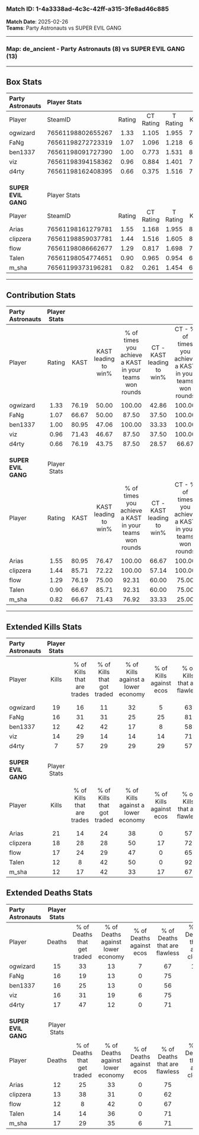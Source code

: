### Match ID: 1-4a3338ad-4c3c-42ff-a315-3fe8ad46c885  
**Match Date**: 2025-02-26  
**Teams**: Party Astronauts vs SUPER EVIL GANG  

---  

### **Map**: de_ancient - Party Astronauts (8) vs SUPER EVIL GANG (13)  
---  

## Box Stats  

| **Party Astronauts** | Player Stats      |        |           |          |       |      |       |         |        |      |     |
| :- | :- | :-: | :-: | :-: | :-: | :-: | :-: | :-: | :-: | :-: | :-: |
| Player               | SteamID           | Rating | CT Rating | T Rating | KAST  | ADR  | Kills | Assists | Deaths | K/D  | HS% |
| ogwizard             | 76561198802655267 |  1.33  |   1.105   |  1.955   | 76.19 | 92.2 |  19   |    3    |   15   | 1.27 | 57  |
| FaNg                 | 76561198272723319 |  1.07  |   1.096   |  1.218   | 66.67 | 80.1 |  16   |    3    |   16   | 1.00 | 68  |
| ben1337              | 76561198091727390 |  1.00  |   0.773   |  1.531   | 80.95 | 71.1 |  12   |    6    |   16   | 0.75 | 41  |
| viz                  | 76561198394158362 |  0.96  |   0.884   |  1.401   | 71.43 | 66.1 |  14   |    0    |   16   | 0.88 | 57  |
| d4rty                | 76561198162408395 |  0.66  |   0.375   |  1.516   | 76.19 | 50.9 |   7   |    5    |   17   | 0.41 | 14  |
|                      |                   |        |           |          |       |      |       |         |        |      |     |
|                      |                   |        |           |          |       |      |       |         |        |      |     |
|                      |                   |        |           |          |       |      |       |         |        |      |     |
| **SUPER EVIL GANG**  | Player Stats      |        |           |          |       |      |       |         |        |      |     |
| Player               | SteamID           | Rating | CT Rating | T Rating | KAST  | ADR  | Kills | Assists | Deaths | K/D  | HS% |
| Arias                | 76561198161279781 |  1.55  |   1.168   |  1.955   | 80.95 | 95.0 |  21   |    8    |   12   | 1.75 | 76  |
| clipzera             | 76561198859037781 |  1.44  |   1.516   |  1.605   | 85.71 | 93.4 |  18   |    9    |   13   | 1.38 | 55  |
| flow                 | 76561198086662677 |  1.29  |   0.817   |  1.698   | 76.19 | 85.2 |  17   |    2    |   12   | 1.42 | 17  |
| Talen                | 76561198054774651 |  0.90  |   0.965   |  0.954   | 66.67 | 60.5 |  12   |    5    |   14   | 0.86 | 41  |
| m_sha                | 76561199373196281 |  0.82  |   0.261   |  1.454   | 66.67 | 62.7 |  12   |    1    |   17   | 0.71 | 50  |
---  

## Contribution Stats  

| **Party Astronauts** | Player Stats |       |                      |                                                        |                           |                                                             |                          |                                                            |
| :- | :-: | :-: | :-: | :-: | :-: | :-: | :-: | :-: |
| Player               |    Rating    | KAST  | KAST leading to win% | % of times you achieve a KAST in your teams won rounds | CT - KAST leading to win% | CT - % of times you achieve a KAST in your teams won rounds | T - KAST leading to win% | T - % of times you achieve a KAST in your teams won rounds |
| ogwizard             |     1.33     | 76.19 |        50.00         |                         100.00                         |           42.86           |                           100.00                            |          55.56           |                           100.00                           |
| FaNg                 |     1.07     | 66.67 |        50.00         |                         87.50                          |           37.50           |                           100.00                            |          66.67           |                           80.00                            |
| ben1337              |     1.00     | 80.95 |        47.06         |                         100.00                         |           33.33           |                           100.00                            |          62.50           |                           100.00                           |
| viz                  |     0.96     | 71.43 |        46.67         |                         87.50                          |           37.50           |                           100.00                            |          57.14           |                           80.00                            |
| d4rty                |     0.66     | 76.19 |        43.75         |                         87.50                          |           28.57           |                            66.67                            |          55.56           |                           100.00                           |
|                      |              |       |                      |                                                        |                           |                                                             |                          |                                                            |
|                      |              |       |                      |                                                        |                           |                                                             |                          |                                                            |
|                      |              |       |                      |                                                        |                           |                                                             |                          |                                                            |
| **SUPER EVIL GANG**  | Player Stats |       |                      |                                                        |                           |                                                             |                          |                                                            |
| Player               |    Rating    | KAST  | KAST leading to win% | % of times you achieve a KAST in your teams won rounds | CT - KAST leading to win% | CT - % of times you achieve a KAST in your teams won rounds | T - KAST leading to win% | T - % of times you achieve a KAST in your teams won rounds |
| Arias                |     1.55     | 80.95 |        76.47         |                         100.00                         |           66.67           |                           100.00                            |          81.82           |                           100.00                           |
| clipzera             |     1.44     | 85.71 |        72.22         |                         100.00                         |           57.14           |                           100.00                            |          81.82           |                           100.00                           |
| flow                 |     1.29     | 76.19 |        75.00         |                         92.31                          |           60.00           |                            75.00                            |          81.82           |                           100.00                           |
| Talen                |     0.90     | 66.67 |        85.71         |                         92.31                          |           60.00           |                            75.00                            |          100.00          |                           100.00                           |
| m_sha                |     0.82     | 66.67 |        71.43         |                         76.92                          |           33.33           |                            25.00                            |          81.82           |                           100.00                           |
---  

## Extended Kills Stats  

| **Party Astronauts** | Player Stats |                            |                            |                                    |                         |                              |                                 |                                       |                    |           |
| :- | :-: | :-: | :-: | :-: | :-: | :-: | :-: | :-: | :-: | :-: |
| Player               |    Kills     | % of Kills that are trades | % of Kills that got traded | % of Kills against a lower economy | % of Kills against ecos | % of Kills that are flawless | % of Kills that are close duels | % of Kills that are assisted by flash | Pistol Round Kills | AWP Kills |
| ogwizard             |      19      |             16             |             11             |                 32                 |            5            |              63              |               11                |                   0                   |         3          |     4     |
| FaNg                 |      16      |             31             |             31             |                 25                 |           25            |              81              |                0                |                   0                   |         2          |     0     |
| ben1337              |      12      |             42             |             42             |                 17                 |            8            |              58              |                0                |                   0                   |         2          |     0     |
| viz                  |      14      |             29             |             14             |                 14                 |           14            |              71              |                7                |                   7                   |         1          |     0     |
| d4rty                |      7       |             57             |             29             |                 29                 |           29            |              57              |                0                |                  14                   |         1          |     0     |
|                      |              |                            |                            |                                    |                         |                              |                                 |                                       |                    |           |
|                      |              |                            |                            |                                    |                         |                              |                                 |                                       |                    |           |
|                      |              |                            |                            |                                    |                         |                              |                                 |                                       |                    |           |
| **SUPER EVIL GANG**  | Player Stats |                            |                            |                                    |                         |                              |                                 |                                       |                    |           |
| Player               |    Kills     | % of Kills that are trades | % of Kills that got traded | % of Kills against a lower economy | % of Kills against ecos | % of Kills that are flawless | % of Kills that are close duels | % of Kills that are assisted by flash | Pistol Round Kills | AWP Kills |
| Arias                |      21      |             14             |             24             |                 38                 |            0            |              57              |               10                |                   5                   |         1          |     0     |
| clipzera             |      18      |             28             |             28             |                 50                 |           17            |              72              |               11                |                   6                   |         1          |     0     |
| flow                 |      17      |             24             |             29             |                 47                 |            0            |              65              |                0                |                   6                   |         0          |    11     |
| Talen                |      12      |             8              |             42             |                 50                 |            0            |              92              |                0                |                   0                   |         2          |     0     |
| m_sha                |      12      |             17             |             42             |                 33                 |           17            |              67              |                8                |                  25                   |         2          |     0     |
## Extended Deaths Stats  

| **Party Astronauts** | Player Stats |                             |                                   |                          |                               |                            |                           |               |
| :- | :-: | :-: | :-: | :-: | :-: | :-: | :-: | :-: |
| Player               |    Deaths    | % of Deaths that get traded | % of Deaths against lower economy | % of Deaths against ecos | % of Deaths that are flawless | % of Deaths that are close | % of Deaths while blinded | Deaths to AWP |
| ogwizard             |      15      |             33              |                13                 |            7             |              67               |             13             |             0             |       0       |
| FaNg                 |      16      |             19              |                13                 |            0             |              75               |             6              |            13             |       3       |
| ben1337              |      16      |             25              |                13                 |            0             |              56               |             6              |            13             |       2       |
| viz                  |      16      |             31              |                19                 |            6             |              75               |             0              |             6             |       2       |
| d4rty                |      17      |             47              |                12                 |            0             |              71               |             6              |             6             |       4       |
|                      |              |                             |                                   |                          |                               |                            |                           |               |
|                      |              |                             |                                   |                          |                               |                            |                           |               |
|                      |              |                             |                                   |                          |                               |                            |                           |               |
| **SUPER EVIL GANG**  | Player Stats |                             |                                   |                          |                               |                            |                           |               |
| Player               |    Deaths    | % of Deaths that get traded | % of Deaths against lower economy | % of Deaths against ecos | % of Deaths that are flawless | % of Deaths that are close | % of Deaths while blinded | Deaths to AWP |
| Arias                |      12      |             25              |                33                 |            0             |              75               |             0              |             0             |       1       |
| clipzera             |      13      |             38              |                31                 |            0             |              62               |             8              |             0             |       0       |
| flow                 |      12      |              8              |                42                 |            0             |              67               |             8              |             0             |       2       |
| Talen                |      14      |             14              |                36                 |            0             |              71               |             0              |             7             |       0       |
| m_sha                |      17      |             29              |                35                 |            6             |              71               |             6              |             6             |       1       |
